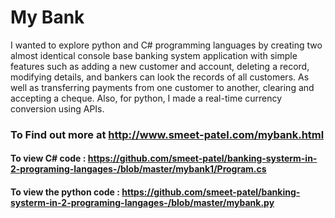 # My Bank

I wanted to explore python and C# programming languages by creating two almost identical console base banking system application with simple features such as adding a new customer and account, deleting a record, modifying details, and bankers can look the records of all customers. As well as transferring payments from one customer to another, clearing and accepting a cheque. Also, for python, I made a real-time currency conversion using APIs. 

### To Find out more at http://www.smeet-patel.com/mybank.html

#### To view C# code : https://github.com/smeet-patel/banking-systerm-in-2-programing-langages-/blob/master/mybank1/Program.cs
#### To view the python code : https://github.com/smeet-patel/banking-systerm-in-2-programing-langages-/blob/master/mybank.py 
